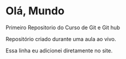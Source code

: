 # Olá, Mundo
 Primeiro Repositorio do Curso de Git e Git hub

Repositório criado durante uma aula ao vivo.

Essa linha eu adicionei diretamente no site.
